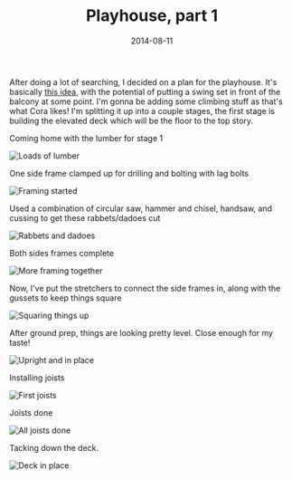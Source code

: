 ﻿---
title: Playhouse, part 1
date: 2014-08-11
category: Projects
tags: 
- woodworking
- playhouse
---

After doing a lot of searching, I decided on a plan for the playhouse. It's basically [this idea](https://lumberjocks.com/projects/69275), with the potential of putting a swing set in front of the balcony at some point. I'm gonna be adding some climbing stuff as that's what Cora likes! I'm splitting it up into a couple stages, the first stage is building the elevated deck which will be the floor to the top story.

Coming home with the lumber for stage 1

![Loads of lumber](/assets/img/posts/playhouse-part-1/DSC03156.jpg)

One side frame clamped up for drilling and bolting with lag bolts

![Framing started](/assets/img/posts/playhouse-part-1/DSC03159.jpg)

Used a combination of circular saw, hammer and chisel, handsaw, and cussing to get these rabbets/dadoes cut

![Rabbets and dadoes](/assets/img/posts/playhouse-part-1/DSC03160.jpg)

Both sides frames complete

![More framing together](/assets/img/posts/playhouse-part-1/DSC03161.jpg)

Now, I've put the stretchers to connect the side frames in, along with the gussets to keep things square

![Squaring things up](/assets/img/posts/playhouse-part-1/IMG1920.jpg)

After ground prep, things are looking pretty level. Close enough for my taste!

![Upright and in place](/assets/img/posts/playhouse-part-1/IMG1921.jpg)

Installing joists

![First joists](/assets/img/posts/playhouse-part-1/IMG1922.jpg)

Joists done

![All joists done](/assets/img/posts/playhouse-part-1/IMG1923.jpg)

Tacking down the deck.

![Deck in place](/assets/img/posts/playhouse-part-1/IMG1926.jpg)
